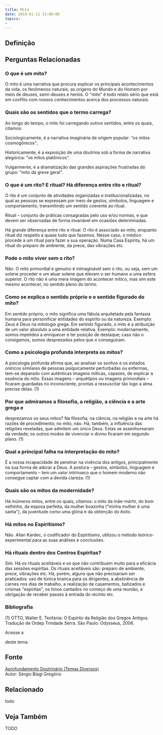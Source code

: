 ```yaml
---
title: Mito
date: 2019-01-11 13:00:00
topics: 
- 
---
```


## Definição


## Perguntas Relacionadas

### O que é um mito?
O mito é uma narrativa que procura explicar os principais acontecimentos
da vida, os fenômenos naturais, as origens do Mundo e do Homem por meio
de deuses, semi-deuses e heróis. O "mito" é todo relato sério que está
em conflito com nossos conhecimentos acerca dos processos naturais.

### Quais são os sentidos que o termo carrega?
Ao longo do tempo, o mito foi carregando outros sentidos, entre os
quais, citamos:

Sociologicamente, é a narrativa imaginária de origem popular: "os
mitos cosmogônicos";

Historicamente, é a exposição de uma doutrina sob a forma de narrativa
alegórica: "os mitos platônicos".

Vulgarmente, é a dramatização das grandes aspirações frustradas do
grupo: "mito da greve geral".

### O que é um rito? E ritual? Há diferença entre rito e ritual?
O rito é um conjunto de atividades organizadas e
institucionalizadas, no qual as pessoas se expressam por meio de gestos,
símbolos, linguagem e comportamento, transmitindo um sentido coerente ao
ritual.

Ritual – conjunto de práticas consagradas pelo uso e/ou normas, e
que devem ser observadas de forma invariável em ocasiões determinadas.

Há grande diferença entre rito e ritual. O rito é associado ao mito,
enquanto ritual diz respeito a quase tudo que fazemos. Nesse caso, o
médico procede a um ritual para fazer a sua operação. Numa Casa
Espírita, há um ritual do preparo de ambiente, da prece, das vibrações
etc.

### Pode o mito viver sem o rito?
Não. O mito primordial e genuíno é inimaginável sem o rito, ou seja, sem
um solene proceder e um atuar solene que elevam o ser humano a uma
esfera superior. O rito não é uma mera imagem do acontecer mítico, mas
sim este mesmo acontecer, no sentido pleno do termo.

### Como se explica o sentido próprio e o sentido figurado do mito?
Em sentido próprio, o mito significa uma fábula arquitetada pela
fantasia humana para personificar entidades do espírito ou da natureza.
Exemplo: Zeus é Deus na mitologia grega. Em sentido figurado, o
mito é a atribuição de um valor absoluto a uma entidade relativa.
Exemplo: modernamente, somos impelidos a enriquecer e ter posição de
destaque; caso não o consigamos, somos desprezados pelos que o
conseguiram.

### Como a psicologia profunda interpreta os mitos?
A psicologia profunda afirma que, ao analisar os sonhos e os estados
oníricos similares de pessoas psiquicamente perturbadas ou enfermas,
tem-se deparado com autênticas imagens míticas, capazes, de explicar a
essência do mito. Essas imagens – arquétipos ou imagens primordiais –
ficaram guardadas no inconsciente, prontas a ressuscitar tão logo a alma
precise delas. (1)

### Por que admiramos a filosofia, a religião, a ciência e a arte grega e
desprezamos os seus mitos?
Na filosofia, na ciência, na religião e na arte há razões de
procedimento; no mito, não. Há, também, a influência das religiões
reveladas, que admitem um único Deus. Estas se assenhorearam da verdade;
os outros modos de vivenciar o divino ficaram em segundo plano. (1)

### Qual a principal falha na interpretação do mito?
É a nossa incapacidade de penetrar na vivência dos antigos,
principalmente na sua forma de adorar a Deus. A postura – gestos,
símbolos, linguagem e comportamento – tem um valor intrínseco que o
homem moderno não consegue captar com a devida clareza. (1)

### Quais são os mitos da modernidade?
Há inúmeros mitos, entre os quais, citamos: o mito da mãe-mártir, do bom
velhinho, da esposa perfeita, da mulher boazinha ("minha mulher é uma
santa"), da juventude como uma glória e da obtenção do êxito.

### Há mitos no Espiritismo?
Não. Allan Kardec, o codificador do Espiritismo, utilizou o método
teórico-experimental para as suas análises e conclusões.

### Há rituais dentro dos Centros Espíritas?
Sim. Há os rituais aceitáveis e os que não contribuem muito para a
eficácia das sessões espíritas. Os rituais aceitáveis são: preparo de
ambiente, prece, vibrações etc. Há, porém, alguns que não precisariam
ser praticados: uso de túnica branca para os dirigentes, a abstinência
de carnes nos dias de trabalho, a realização de casamentos, batizados e
crismas "espíritas", os hinos cantados no começo de uma reunião, a
obrigação de receber passes à entrada do recinto etc.





### Bibliografia
(1) OTTO, Walter E. Teofania: O Espírito da Religião dos Gregos
Antigos. Tradução de Ordep Trindade Serra. São Paulo: Odysseus, 2006.

Acesse a

deste tema.

## Fonte
[Aprofundamento Doutrinário (Temas Diversos)](https://sites.google.com/view/aprofundamentodoutrinario/mito)  
Autor: Sérgio Biagi Gregório



## Relacionado
todo

## Veja Também
TODO



